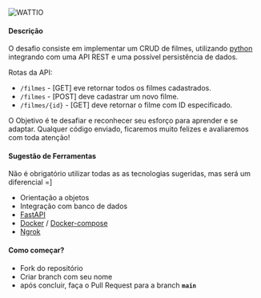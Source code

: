 ![WATTIO](http://wattio.com.br/web/image/1204-212f47c3/Logo%20Wattio.png)

#### Descrição

O desafio consiste em implementar um CRUD de filmes, utilizando [python](https://www.python.org/ "python") integrando com uma API REST e uma possível persistência de dados.

Rotas da API:

 - `/filmes` - [GET] eve retornar todos os filmes cadastrados.
 - `/filmes` - [POST] deve cadastrar um novo filme.
 - `/filmes/{id}` -  [GET] deve retornar o filme com ID especificado.

O Objetivo é te desafiar e reconhecer seu esforço para aprender e se adaptar. Qualquer código enviado, ficaremos muito felizes e avaliaremos com toda atenção!

#### Sugestão de Ferramentas 
Não é obrigatório utilizar todas as as tecnologias sugeridas, mas será um diferencial =]

- Orientação a objetos
- Integração com banco de dados
- [FastAPI](https://fastapi.tiangolo.com/)
- [Docker](https://www.docker.com/) / [Docker-compose](https://docs.docker.com/compose/install/)
- [Ngrok](https://ngrok.com/)

#### Como começar?

- Fork do repositório
- Criar branch com seu nome
- após concluir, faça o Pull Request para a branch **```main```**
